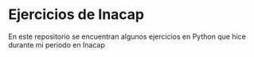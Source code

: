 # Ejercicios de Inacap

En este repositorio se encuentran algunos ejercicios en Python que hice durante mi periodo en Inacap

